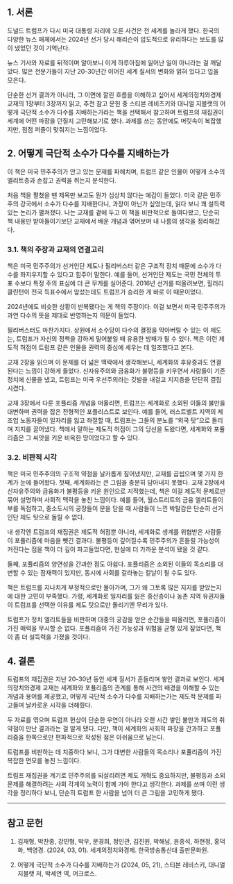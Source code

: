 
## 1. 서론

도널드 트럼프가 다시 미국 대통령 자리에 오른 사건은 전 세계를 놀라게 했다. 한국의 다양한 뉴스 매체에서는 2024년 선거 당시 해리슨이 압도적으로 유리하다는 보도를 많이 냈었던 것이 기억난다.

뉴스 기사와 자료를 뒤적이며 알아보니 이게 하루아침에 일어난 일이 아니라는 걸 깨달았다. 많은 전문가들이 지난 20-30년간 이어진 세계 질서의 변화와 얽혀 있다고 입을 모은다.

단순한 선거 결과가 아니라, 그 이면에 깔린 흐름을 이해하고 싶어서 세계의정치와경제 교재의 1장부터 3장까지 읽고, 추천 참고 문헌 중 스티븐 레비츠키와 대니얼 지블랫의 어떻게 극단적 소수가 다수를 지배하는가라는 책을 선택해서 참고하며 트럼프의 재집권이 세계에 어떤 파장을 던질지 고민해보기로 했다. 과제를 쓰는 동안에도 머릿속이 복잡했지만, 점점 퍼즐이 맞춰지는 느낌이었다.

## 2. 어떻게 극단적 소수가 다수를 지배하는가

이 책은 미국 민주주의가 안고 있는 문제를 파헤치며, 트럼프 같은 인물이 어떻게 소수의 엘리트층과 손잡고 권력을 쥐는지 분석한다.

처음 책을 펼쳤을 땐 제목만 보고도 뭔가 심상치 않다는 예감이 들었다. 미국 같은 민주주의 강국에서 소수가 다수를 지배한다니, 과장이 아닌가 싶었는데, 읽다 보니 꽤 설득력 있는 논리가 펼쳐졌다. 나는 교재를 곁에 두고 이 책을 비판적으로 들여다봤고, 단순히 책 내용만 받아들이기보단 교재에서 배운 개념과 엮어보며 내 나름의 생각을 정리해갔다.

### 3.1. 책의 주장과 교재의 연결고리

책은 미국 민주주의가 선거인단 제도나 필리버스터 같은 구조적 장치 때문에 소수가 다수를 좌지우지할 수 있다고 힘주어 말한다. 예를 들어, 선거인단 제도는 국민 전체의 투표 수보다 특정 주의 표심에 더 큰 무게를 실어준다. 2016년 선거를 떠올려보면, 힐러리 클린턴이 전국 득표수에서 앞섰는데도 트럼프가 승리한 게 바로 이 때문이었다.

2024년에도 비슷한 상황이 반복됐다는 게 책의 주장이다. 이걸 보면서 미국 민주주의가 과연 다수의 뜻을 제대로 반영하는지 의문이 들었다.

필리버스터도 마찬가지다. 상원에서 소수당이 다수의 결정을 막아버릴 수 있는 이 제도는, 트럼프가 자신의 정책을 강하게 밀어붙일 때 유용한 방패가 될 수 있다. 책은 이런 제도적 허점이 트럼프 같은 인물을 권력의 중심에 세우는 데 일조했다고 본다.

교재 2장을 읽으며 이 문제를 더 넓은 맥락에서 생각해보니, 세계화의 후유증과도 연결된다는 느낌이 강하게 들었다. 신자유주의와 금융화가 불평등을 키우면서 사람들이 기존 정치에 신물을 냈고, 트럼프는 미국 우선주의라는 깃발을 내걸고 지지층을 단단히 결집시켰다.

교재 3장에서 다룬 포퓰리즘 개념을 떠올리면, 트럼프는 세계화로 소외된 이들의 불만을 대변하며 권력을 잡은 전형적인 포퓰리스트로 보인다. 예를 들어, 러스트벨트 지역의 제조업 노동자들이 일자리를 잃고 좌절할 때, 트럼프는 그들의 분노를 “외국 탓”으로 돌리며 지지를 끌어냈다. 책에서 말하는 제도적 허점이 그의 당선을 도왔다면, 세계화와 포퓰리즘은 그 씨앗을 키운 비옥한 땅이었다고 할 수 있다.

### 3.2. 비판적 시각

책은 미국 민주주의의 구조적 약점을 날카롭게 짚어냈지만, 교재를 곱씹으며 몇 가지 한계가 눈에 들어왔다. 첫째, 세계화라는 큰 그림을 충분히 담아내지 못했다. 교재 2장에서 신자유주의와 금융화가 불평등을 키운 원인으로 지적했는데, 책은 이걸 제도적 문제로만 묶어 설명하며 사회적 맥락을 놓친 느낌이다. 예를 들어, 월스트리트의 금융 엘리트들이 부를 독점하고, 중소도시의 공장들이 문을 닫을 때 사람들이 느낀 박탈감은 단순히 선거인단 제도 탓으로 돌릴 수 없다.

내 생각엔 트럼프의 재집권은 제도적 허점뿐 아니라, 세계화로 생계를 위협받은 사람들이 포퓰리즘에 마음을 뺏긴 결과다. 불평등이 깊어질수록 민주주의가 흔들릴 가능성이 커진다는 점을 책이 더 깊이 파고들었다면, 현실에 더 가까운 분석이 됐을 것 같다.

둘째, 포퓰리즘의 양면성을 간과한 점도 아쉽다. 포퓰리즘은 소외된 이들의 목소리를 대변할 수 있는 잠재력이 있지만, 동시에 사회를 갈라놓는 칼날이 될 수도 있다.

책은 트럼프를 지나치게 부정적으로만 몰아가며, 그가 왜 그토록 많은 지지를 받았는지에 대한 고민이 부족했다. 가령, 세계화로 일자리를 잃은 중산층이나 농촌 지역 유권자들이 트럼프를 선택한 이유를 제도 탓으로만 돌리기엔 무리가 있다.

트럼프가 정치 엘리트들을 비판하며 대중의 공감을 얻은 순간들을 떠올리면, 포퓰리즘이 가진 매력을 무시할 순 없다. 포퓰리즘이 가진 가능성과 위험을 균형 있게 짚었다면, 책이 좀 더 설득력을 가졌을 것이다.

## 4. 결론

트럼프의 재집권은 지난 20-30년 동안 세계 질서가 흔들리며 쌓인 결과로 보인다. 세계의정치와경제 교재는 세계화와 포퓰리즘의 관계를 통해 사건의 배경을 이해할 수 있는 개념과 용어를 제공했고, 어떻게 극단적 소수가 다수를 지배하는가는 제도적 문제를 파고들며 날카로운 시각을 더해줬다.  
  
두 자료를 엮으며 트럼프 현상이 단순한 우연이 아니라 오랜 시간 쌓인 불만과 제도의 취약점이 만난 결과라는 걸 알게 됐다. 다만, 책이 세계화의 사회적 파장을 간과하고 포퓰리즘을 한쪽으로만 편파적으로 작성된 점은 아쉬움으로 남는다.

트럼프를 비판하는 데 치중하다 보니, 그가 대변한 사람들의 목소리나 포퓰리즘이 가진 복잡한 면모를 놓친 느낌이다.

트럼프 재집권을 계기로 민주주의를 되살리려면 제도 개혁도 중요하지만, 불평등과 소외 문제를 해결하려는 사회 각계의 노력이 함께 가야 한다고 생각한다. 과제를 쓰며 이런 생각을 정리하다 보니, 단순히 트럼프 한 사람을 넘어 더 큰 그림을 고민하게 됐다.

--- 
## 참고 문헌

1) 김재형, 박찬종, 강민형, 박우, 문경희, 정인관, 김진원, 박해남, 윤종석, 하현정, 홍덕화, 백영경. (2024, 03, 01). 세계의정치와경제. 한국방송통신대 출판문화원.

2) 어떻게 극단적 소수가 다수를 지배하는가 (2024, 05, 21), 스티븐 레비스키, 대니얼 지블랫 저, 박세연 역, 어크로스.
